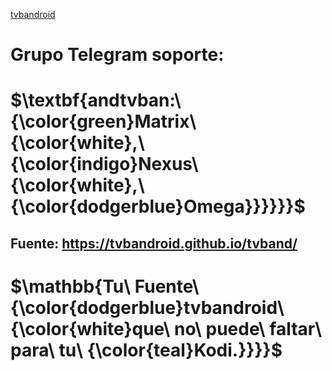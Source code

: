 [tvbandroid](https://github.com/tvbandroid/repositorio.tvbandroid)

# Grupo Telegram soporte: 
# $\textbf{andtvban:\ {\color{green}Matrix\ {\color{white},\ {\color{indigo}Nexus\ {\color{white},\ {\color{dodgerblue}Omega}}}}}}$

## Fuente: https://tvbandroid.github.io/tvband/
 
# $\mathbb{Tu\ Fuente\ {\color{dodgerblue}tvbandroid\ {\color{white}que\ no\ puede\ faltar\ para\ tu\ {\color{teal}Kodi.}}}}$
